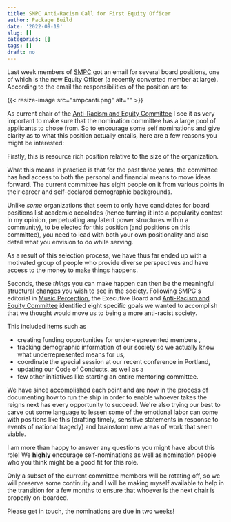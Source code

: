 ```yaml
---
title: SMPC Anti-Racism Call for First Equity Officer
author: Package Build
date: '2022-09-19'
slug: []
categories: []
tags: []
draft: no
---
```


Last week members of [SMPC](https://musicperception.org/index.html) got an email for several board positions, one of which is the new Equity Officer (a recently converted member at large).
According to the email the responsibilities of the position are to:

{{< resize-image src="smpcanti.png" alt="" >}}

As current chair of the [Anti-Racism and Equity Committee](https://musicperception.org/smpc-arec.html) I see it as very important to make sure that the nomination committee has a large pool of applicants to chose from. 
So to encourage some self nominations and give clarity as to what this position actually entails, here are a few reasons you might be interested:

Firstly, this is resource rich position relative to the size of the organization.

What this means in practice is that for the past three years, the committee has had access to both the personal and financial means to move ideas forward.
The current committee has eight people on it from various points in their career and self-declared demographic backgrounds.

Unlike _some_ organizations that seem to only have candidates for board positions list academic accolades (hence turning it into a popularity contest in my opinion, perpetuating any latent power structures within a community), to be elected for this position (and positions on this committee), you need to lead with both your own positionality and also detail what you envision to do while serving.

As a result of this selection process, we have thus far ended up with a motivated group of people who provide diverse perspectives and have access to the money to make things happens.

Seconds, these _things_ you can make happen can then be the meaningful structural changes you wish to see in the society.
Following SMPC's editorial in [Music Perception](https://online.ucpress.edu/mp/article/38/2/103/114274/Embracing-Anti-Racist-Practices-in-the-Music), the Executive Board and [Anti-Racism and Equity Committee](https://musicperception.org/smpc-arec.html) identified eight specific goals we wanted to accomplish that we thought would move us to being a more anti-racist society.

This included items such as 
- creating funding opportunities for under-represented members , 
- tracking demographic information of our society so we actually know what underrepresented means for us, 
- coordinate the special session at our recent conference in Portland, 
- updating our Code of Conducts, as well as a 
- few other initiatives like starting an entire mentoring committee.

We have since accomplished each point and are now in the process of documenting how to run the ship in order to enable whoever takes the reigns next has every opportunity to succeed. 
We're also trying our best to carve out some language to lessen some of the emotional labor can come with positions like this (drafting timely, sensitive statements in response to events of national tragedy) and brainstorm new areas of work that seem viable. 

I am more than happy to answer any questions you might have about this role!
We **highly** encourage self-nominations as well as nomination people who you think might be a good fit for this role.

Only a subset of the current committee members will be rotating off, so we will preserve some continuity and I will be making myself available to help in the transition for a few months to ensure that whoever is the next chair is properly on-boarded. 

Please get in touch, the nominations are due in two weeks!



